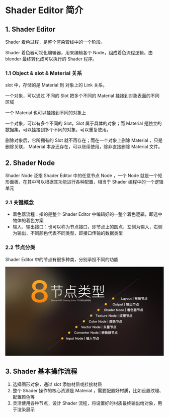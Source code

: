 # Shader Editor 简介

## 1. Shader Editor

Shader 着色过程，是整个渲染管线中的一个阶段。

Shader 着色器可视化编辑器，用来编辑各个 Node，组成着色流程逻辑，由 blender 最终转化成可以执行的 Shader 程序。

### 1.1 Object & slot & Material 关系

slot 中，存储的是 Material 到 对象上的 Link 关系。

一个对象，可以通过 不同的 Slot 把多个不同的 Material 挂接到对象表面的不同区域

一个 Material 也可以挂接到不同的对象上

一个对象，可以有多个不同的 Slot，Slot 属于具体的对象；而 Material 是独立的数据集，可以挂接到多个不同的对象，可以重复使用。

删除对象后，它所拥有的 Slot 就不再存在；而在一个对象上删除 Material ，只是删除关联， Material 本身还存在，可以继续使用，除非直接删除 Material 文件。

## 2. Shader Node

Shader Node 泛指 Shader Editor 中的任意节点 Node ，一个 Node 就是一个矩形面板，在其中可以根据其功能进行各种配置，相当于 Shader 编程中的一个逻辑单元

### 2.1 关键概念

- 着色器流程：指的是整个 Shader Editor 中编辑好的一整个着色逻辑，即选中物体的着色方案
- 输入、输出接口：也可以称为节点接口，即节点上的圆点，左侧为输入，右侧为输出，不同颜色代表不同类型，即接口传输的数据类型

### 2.2 节点分类

Shader Editor 中的节点有很多种类，分别承担不同的功能

![](../../imgs/shander_node_type.png)

## 3. Shader 基本操作流程

1. 选择图形对象，通过 slot 添加材质或挂接材质
2. 整个 Shader 操作的核心资源是 Material ，需要配置好材质，比如设置纹理、配置颜色等
3. 灵活使用各种节点，设计 Shader 流程，将设置好的材质最终输出给对象，用于渲染展示
